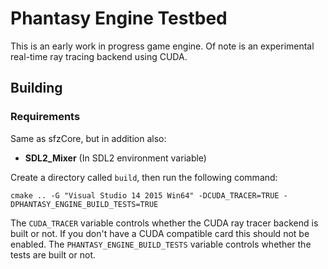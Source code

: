 # Phantasy Engine Testbed

This is an early work in progress game engine. Of note is an experimental real-time ray tracing backend using CUDA.

## Building

### Requirements

Same as sfzCore, but in addition also:

- __SDL2_Mixer__ (In SDL2 environment variable)


Create a directory called `build`, then run the following command:

	cmake .. -G "Visual Studio 14 2015 Win64" -DCUDA_TRACER=TRUE -DPHANTASY_ENGINE_BUILD_TESTS=TRUE

The `CUDA_TRACER` variable controls whether the CUDA ray tracer backend is built or not. If you don't have a CUDA compatible card this should not be enabled. The `PHANTASY_ENGINE_BUILD_TESTS` variable controls whether the tests are built or not.